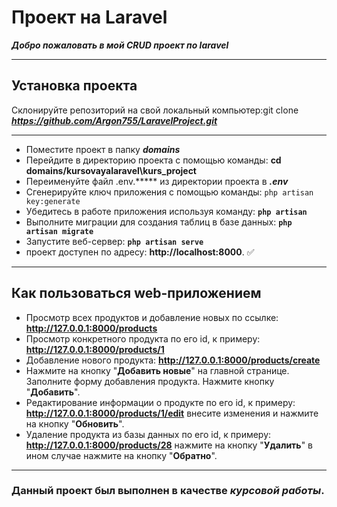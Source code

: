 # Проект на Laravel
***Добро пожаловать в мой CRUD проект по laravel***
___
## **Установка проекта**
Склонируйте репозиторий на свой локальный компьютер:git clone ___https://github.com/Argon755/LaravelProject.git___
___
+ Поместите проект в папку ***domains***
+ Перейдите в директорию проекта с помощью команды: __cd domains/kursovayalaravel\kurs_project__
+ Переименуйте файл .env.***** из директории проекта в ***.env***
+ Сгенерируйте ключ приложения с помощью команды: `php artisan key:generate`
+ Убедитесь в работе приложения используя команду: __`php artisan`__
+ Выполните миграции для создания таблиц в базе данных: __`php artisan migrate`__
+ Запустите веб-сервер: __`php artisan serve`__
+ проект доступен по адресу: __http://localhost:8000__. :white_check_mark:
____
## **Как пользоваться web-приложением**
+ Просмотр всех продуктов и добавление новых по ссылке: __http://127.0.0.1:8000/products__
+ Просмотр конкретного продукта по его id, к примеру: __http://127.0.0.1:8000/products/1__
+ Добавление нового продукта: __http://127.0.0.1:8000/products/create__
+ Нажмите на кнопку "**Добавить новые**" на главной странице. Заполните форму добавления продукта. Нажмите кнопку "**Добавить**".
+ Редактирование информации о продукте по его id, к примеру: __http://127.0.0.1:8000/products/1/edit__ внесите изменения и нажмите на кнопку "**Обновить**".
+ Удаление продукта из базы данных по его id, к примеру: __http://127.0.0.1:8000/products/28__ нажмите на кнопку "**Удалить**" в ином случае нажмите на кнопку "**Обратно**".
___
### Данный проект был выполнен в качестве ___курсовой работы___.
